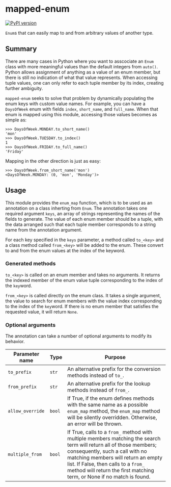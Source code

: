 # mapped-enum

[![PyPI version](https://badge.fury.io/py/mapped-enum.svg)](https://badge.fury.io/py/mapped-enum)

`Enum`s that can easily map to and from arbitrary values of another type.

## Summary

There are many cases in Python where you want to asscociate an `Enum` class with more meaningful values than
the default integers from `auto()`. Python allows assignment of anything as a value of an enum member, but there is still no indication of what that value represents.
When accessing tuple values, one can only refer to each tuple member by its index, creating further ambiguity.

`mapped-enum` seeks to solve that problem by dynamically populating the enum keys with custom value names. For example,
you can have a `DaysOfWeek` enum with fields `index`, `short_name`, and `full_name`. When that enum is mapped using this module, 
accessing those values becomes as simple as:

```
>>> DaysOfWeek.MONDAY.to_short_name()
'mon'
>>> DaysOfWeek.TUESDAY.to_index()
1
>>> DaysOfWeek.FRIDAY.to_full_name()
'Friday'
```

Mapping in the other direction is just as easy:

```
>>> DaysOfWeek.from_short_name('mon')
<DaysOfWeek.MONDAY: (0, 'mon', 'Monday')>
```

## Usage

This module provides the `enum_map` function, which is to be used as an annotation on a class inherting from 
`Enum`. The annotation takes one required argument `keys`, an array of strings representing the names of the fields to
generate.  The value of each enum member should be a tuple, with the data arranged such that each tuple member corresponds
to a string name from the annotation argument.

For each key specified in the `keys` parameter, a method called `to_<key>` and a class method called
`from_<key>` will be added to the enum. These convert to and from the enum values at the index of the keyword.

### Generated methods

`to_<key>` is called on an enum member and takes no arguments. It returns the indexed member of the enum value tuple
corresponding to the index of the `key`word.

`from_<key>` is called directly on the enum class. It takes a single argument, the value to search for enum members
with the value index corresponding to the index of the `key`word. If there is no enum member that satisfies the
requested value, it will return `None`.

### Optional arguments

The annotation can take a number of optional arguments to modify its behavior.

| Parameter name | Type | Purpose |
| --- | --- | --- |
| `to_prefix` | `str` | An alternative prefix for the conversion methods instead of `to_`. |
| `from_prefix` | `str` | An alternative prefix for the lookup methods instead of `from_`. |
| `allow_override` | `bool` | If True, if the enum defines methods with the same name as a possible `enum_map` method, the `enum_map` method will be silently overridden. Otherwise, an error will be thrown. |
| `multiple_from` | `bool` | If True, calls to a `from_` method with multiple members matching the search term will return all of those members; consequently, such a call with no matching members will return an empty list. If False, then calls to a `from_`  method will return the first matching term, or None if no match is found. |
